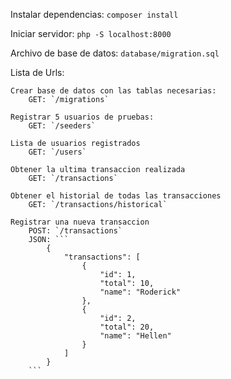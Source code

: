 Instalar dependencias:
`composer install`

Iniciar servidor:
`php -S localhost:8000`

Archivo de base de datos:
`database/migration.sql`

Lista de Urls:

    Crear base de datos con las tablas necesarias:
        GET: `/migrations`

    Registrar 5 usuarios de pruebas:
        GET: `/seeders`

    Lista de usuarios registrados
        GET: `/users`

    Obtener la ultima transaccion realizada
        GET: `/transactions`
    
    Obtener el historial de todas las transacciones
        GET: `/transactions/historical`

    Registrar una nueva transaccion
        POST: `/transactions`
        JSON: ```
            {
                "transactions": [
                    {
                        "id": 1,
                        "total": 10,
                        "name": "Roderick"
                    },
                    {
                        "id": 2,
                        "total": 20,
                        "name": "Hellen"
                    }
                ]
            }
        ```
